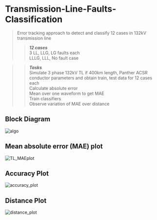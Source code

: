 # Transmission-Line-Faults-Classification

> Error tracking approach to detect and classify 12 cases in 132kV transmission line</br>
>> _**12 cases**_</br> 
>> 3 LL, LLG, LG faults each</br>
>> LLLG, LLL, No fault case</br>

>> _**Tasks**_</br> 
>> Simulate 3 phase 132kV TL if 400km length, Panther ACSR conductor parameters and obtain train, test data for 12 cases each</br>
>> Calculate absolute error</br>
>> Mean over one waveform to get MAE</br>
>> Train classifiers</br>
>> Observe variation of MAE over distance</br>


## Block Diagram
![algo](https://github.com/ManushKalwari/Transmission-Line-Faults-Classification/assets/125916187/261e3a36-7d62-4802-8b29-106bbfc6f3b1)

## Mean absolute error (MAE) plot 
![TL_MAEplot](https://github.com/ManushKalwari/Transmission-Line-Faults-Classification/assets/125916187/734fd285-2836-40ea-bae7-d6aad7f3b6d1)

## Accuracy Plot
![accuracy_plot](https://github.com/ManushKalwari/Transmission-Line-Faults-Classification/assets/125916187/b4f8a897-870f-418b-bc0a-0f1dfc36cf85)

## Distance Plot
![distance_plot](https://github.com/ManushKalwari/Transmission-Line-Faults-Classification/assets/125916187/6cbb55eb-6d9d-4598-b17c-40036d33a5b0)

